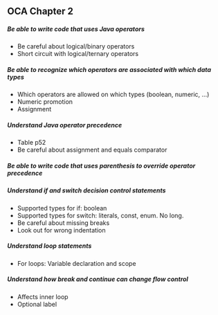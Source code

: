 ## OCA Chapter 2

##### Be able to write code that uses Java operators
* Be careful about logical/binary operators
* Short circuit with logical/ternary operators

##### Be able to recognize which operators are associated with which data types
* Which operators are allowed on which types (boolean, numeric, ...)
* Numeric promotion
* Assignment

##### Understand Java operator precedence
* Table p52
* Be careful about assignment and equals comparator

##### Be able to write code that uses parenthesis to override operator precedence

##### Understand *if* and *switch* decision control statements
* Supported types for if: boolean
* Supported types for switch: literals, const, enum. No long.
* Be careful about missing breaks
* Look out for wrong indentation

##### Understand loop statements
* For loops: Variable declaration and scope

##### Understand how *break* and *continue* can change flow control
* Affects inner loop
* Optional label



